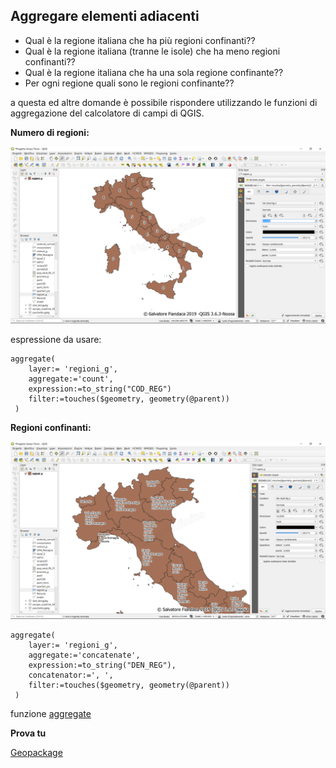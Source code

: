 ## Aggregare elementi adiacenti

* Qual è la regione italiana che ha più regioni confinanti??
* Qual è la regione italiana (tranne le isole) che ha meno regioni confinanti??
* Qual è la regione italiana che ha una sola regione confinante??
* Per ogni regione quali sono le regioni confinante??

a questa ed altre domande è possibile rispondere utilizzando le funzioni di aggregazione del calcolatore di campi di QGIS.

**Numero di regioni:**

![](/img/esempi/aggregare_elementi_adiacenti/img_01.png)

espressione da usare:

```
aggregate(
	layer:= 'regioni_g',
	aggregate:='count',
	expression:=to_string("COD_REG")
	filter:=touches($geometry, geometry(@parent))
 )
```

**Regioni confinanti:**

![](/img/esempi/aggregare_elementi_adiacenti/img_02.png)

```
aggregate(
	layer:= 'regioni_g',
	aggregate:='concatenate',
	expression:=to_string("DEN_REG"),
	concatenator:=', ',
	filter:=touches($geometry, geometry(@parent))
 )
```

funzione [aggregate](/aggregates/aggregate.md)


**Prova tu**

[Geopackage](/esempi/dati_esempi.gpkg)

